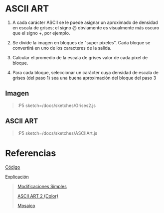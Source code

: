 # ASCII ART

1. A cada carácter ASCII se le puede asignar un aproximado de densidad en escala de grises; 
el signo @ obviamente es visualmente más oscuro que el signo +, por ejemplo.

2. Se divide la imagen en bloques de "super pixeles". Cada bloque se convertirá en uno de los 
caracteres de la salida.

3. Calcular el promedio de la escala de grises valor de cada píxel de bloque.
   
4. Para cada bloque, seleccionar un carácter cuya densidad de escala de grises (del paso 1) sea 
una buena aproximación del bloque del paso 3

## Imagen

> :P5 sketch=/docs/sketches/Grises2.js

## ASCII ART

> :P5 sketch=/docs/sketches/ASCIIArt.js

# Referencias

[Código](https://programmerclick.com/article/32561446342/#ASCii_17)

[Explicación](https://www.iteramos.com/pregunta/42887/como-hacer-arte-ascii-conversion-de-imagenes-algoritmos-de-trabajo)

> [Modificaciones Simples](/docs/workshops/ImagingFolder/simpleMods)
>
> [ASCII ART 2 (Color)](/docs/workshops/ImagingFolder/ASCIIART2)
>
> [Mosaico](/docs/workshops/ImagingFolder/mosaico)